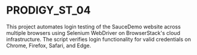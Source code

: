 # PRODIGY_ST_04
This project automates login testing of the SauceDemo website across multiple browsers using Selenium WebDriver on BrowserStack's cloud infrastructure. The script verifies login functionality for valid credentials on Chrome, Firefox, Safari, and Edge.
